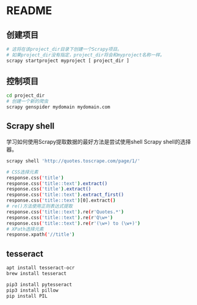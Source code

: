 # README

## 创建项目

```sh
# 这将在该project_dir目录下创建一个Scrapy项目。
# 如果project_dir没有指定，project_dir将会和myproject名称一样。
scrapy startproject myproject [ project_dir ]
```

## 控制项目

```sh
cd project_dir
# 创建一个新的爬虫
scrapy genspider mydomain mydomain.com
```

## Scrapy shell

学习如何使用Scrapy提取数据的最好方法是尝试使用shell Scrapy shell的选择器。

```sh
scrapy shell 'http://quotes.toscrape.com/page/1/'

# CSS选择元素
response.css('title')
response.css('title::text').extract()
response.css('title').extract()
response.css('title::text').extract_first()
response.css('title::text')[0].extract()
# re()方法使用正则表达式提取
response.css('title::text').re(r'Quotes.*')
response.css('title::text').re(r'Q\w+')
response.css('title::text').re(r'(\w+) to (\w+)')
# XPath选择元素
response.xpath('//title')
```

## tesseract

```sh
apt install tesseract-ocr
brew install tesseract

pip3 install pytesseract
pip3 install pillow
pip install PIL
```
